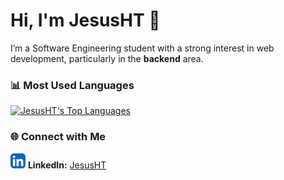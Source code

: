 # Hi, I'm JesusHT 👋

I’m a Software Engineering student with a strong interest in web development, particularly in the **backend** area.

<!-- most used languages -->

### 📊 Most Used Languages

<a href="#"><img alt="JesusHT's Top Languages" src="https://github-readme-stats.vercel.app/api/top-langs/?username=JesusHT&layout=donut&hide_title=true&bg_color=1F222E&icon_color=F8D866&hide_border=true&text_color=FFFFFF" height="192px"/></a>

### 🌐 Connect with Me
<img src="./icons/LinkedIn.svg" width="24"> **LinkedIn:** [JesusHT](https://www.linkedin.com/in/jesus-ht)

<!--
**JesusHT/JesusHT** is a ✨ _special_ ✨ repository because its `README.md` (this file) appears on your GitHub profile.

Here are some ideas to get you started:

- 🔭 I’m currently working on ...
- 🌱 I’m currently learning ...
- 👯 I’m looking to collaborate on ...
- 🤔 I’m looking for help with ...
- 💬 Ask me about ...
- 📫 How to reach me: ...
- 😄 Pronouns: ...
- ⚡ Fun fact: ...
-->
